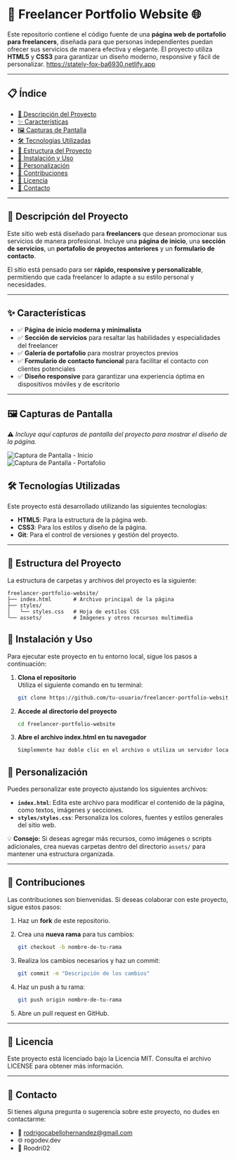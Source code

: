 # 💼 Freelancer Portfolio Website 🌐

Este repositorio contiene el código fuente de una **página web de portafolio para freelancers**, diseñada para que personas independientes puedan ofrecer sus servicios de manera efectiva y elegante. El proyecto utiliza **HTML5** y **CSS3** para garantizar un diseño moderno, responsive y fácil de personalizar.
https://stately-fox-ba6930.netlify.app

---

## 📋 Índice

- [📖 Descripción del Proyecto](#-descripción-del-proyecto)
- [✨ Características](#-características)
- [🖼️ Capturas de Pantalla](#️-capturas-de-pantalla)
- [🛠️ Tecnologías Utilizadas](#️-tecnologías-utilizadas)
- [📂 Estructura del Proyecto](#-estructura-del-proyecto)
- [🚀 Instalación y Uso](#-instalación-y-uso)
- [🎨 Personalización](#-personalización)
- [🤝 Contribuciones](#-contribuciones)
- [📝 Licencia](#-licencia)
- [📧 Contacto](#-contacto)

---

## 📖 Descripción del Proyecto

Este sitio web está diseñado para **freelancers** que desean promocionar sus servicios de manera profesional. Incluye una **página de inicio**, una **sección de servicios**, un **portafolio de proyectos anteriores** y un **formulario de contacto**.

El sitio está pensado para ser **rápido, responsive y personalizable**, permitiendo que cada freelancer lo adapte a su estilo personal y necesidades.

---

## ✨ Características

- ✅ **Página de inicio moderna y minimalista**  
- ✅ **Sección de servicios** para resaltar las habilidades y especialidades del freelancer  
- ✅ **Galería de portafolio** para mostrar proyectos previos  
- ✅ **Formulario de contacto funcional** para facilitar el contacto con clientes potenciales  
- ✅ **Diseño responsive** para garantizar una experiencia óptima en dispositivos móviles y de escritorio  

---

## 🖼️ Capturas de Pantalla

⚠️ *Incluye aquí capturas de pantalla del proyecto para mostrar el diseño de la página.*


![Captura de Pantalla - Inicio](assets/screenshot-home.png)  
![Captura de Pantalla - Portafolio](assets/screenshot-portfolio.png)

## 🛠️ Tecnologías Utilizadas

Este proyecto está desarrollado utilizando las siguientes tecnologías:

- **HTML5**: Para la estructura de la página web.
- **CSS3**: Para los estilos y diseño de la página.
- **Git**: Para el control de versiones y gestión del proyecto.

---

## 📂 Estructura del Proyecto

La estructura de carpetas y archivos del proyecto es la siguiente:

```plaintext
freelancer-portfolio-website/  
├── index.html       # Archivo principal de la página  
├── styles/  
│   └── styles.css   # Hoja de estilos CSS  
└── assets/          # Imágenes y otros recursos multimedia
```

## 🚀 Instalación y Uso

Para ejecutar este proyecto en tu entorno local, sigue los pasos a continuación:

1. **Clona el repositorio**  
   Utiliza el siguiente comando en tu terminal:
   ```bash
   git clone https://github.com/tu-usuario/freelancer-portfolio-website.git
2. **Accede al directorio del proyecto**
   ```bash
   cd freelancer-portfolio-website

3. **Abre el archivo index.html en tu navegador**
    ```bash
   Simplemente haz doble clic en el archivo o utiliza un servidor local como Live Server en Visual Studio Code.


## 🎨 Personalización

Puedes personalizar este proyecto ajustando los siguientes archivos:

- **`index.html`**: Edita este archivo para modificar el contenido de la página, como textos, imágenes y secciones.
- **`styles/styles.css`**: Personaliza los colores, fuentes y estilos generales del sitio web.

💡 **Consejo:** Si deseas agregar más recursos, como imágenes o scripts adicionales, crea nuevas carpetas dentro del directorio `assets/` para mantener una estructura organizada.

---

## 🤝 Contribuciones

Las contribuciones son bienvenidas. Si deseas colaborar con este proyecto, sigue estos pasos:

1. Haz un **fork** de este repositorio.
2. Crea una **nueva rama** para tus cambios:

   ```bash
   git checkout -b nombre-de-tu-rama

3. Realiza los cambios necesarios y haz un commit:

   ```bash
   git commit -m "Descripción de los cambios"

4. Haz un push a tu rama:
   ```bash
   git push origin nombre-de-tu-rama

5. Abre un pull request en GitHub.

---

## 📝 Licencia
Este proyecto está licenciado bajo la Licencia MIT.
Consulta el archivo LICENSE para obtener más información.

---

## 📧 Contacto
Si tienes alguna pregunta o sugerencia sobre este proyecto, no dudes en contactarme:

- 📩 rodrigocabellohernandez@gmail.com
- 🌐 rogodev.dev
- 📱 Roodri02


